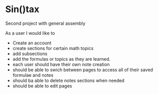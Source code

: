 # Sin()tax
Second project with general assembly 


As a user I would like to

- Create an account
- create sections for certain math topics
- add subsections
- add the formulas or topics as they are learned.
- each user should have their own note creation
- should be able to swich between pages to access all of their saved formulae and notes
- should ba able to delete notes sections when needed
- should be able to edit pages